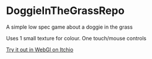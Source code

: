# DoggieInTheGrassRepo
A simple low spec game about a doggie in the grass

Uses 1 small texture for colour.
One touch/mouse controls


<a href="https://shaneshanekavanagh.itch.io/doggieinthgrass">Try it out in WebGl on Itchio</a>


